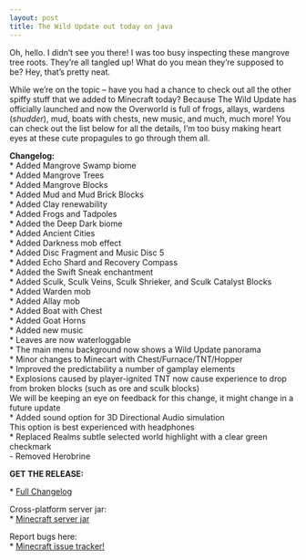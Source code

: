 ```yaml
---
layout: post
title: The Wild Update out today on java
---
```


Oh, hello. I didn’t see you there! I was too busy inspecting these mangrove tree roots. They’re all tangled up! What do you mean they’re supposed to be? Hey, that’s pretty neat. <br>

While we’re on the topic – have you had a chance to check out all the other spiffy stuff that we added to Minecraft today? Because The Wild Update has officially launched and now the Overworld is full of frogs, allays, wardens (*shudder*), mud, boats with chests, new music, and much, much more! You can check out the list below for all the details, I’m too busy making heart eyes at these cute propagules to go through them all.<br>

**Changelog:**<br>
\* Added Mangrove Swamp biome<br>
\* Added Mangrove Trees<br>
\* Added Mangrove Blocks<br>
\* Added Mud and Mud Brick Blocks<br>
\* Added Clay renewability<br>
\* Added Frogs and Tadpoles<br>
\* Added the Deep Dark biome<br>
\* Added Ancient Cities<br>
\* Added Darkness mob effect<br>
\* Added Disc Fragment and Music Disc 5<br>
\* Added Echo Shard and Recovery Compass<br>
\* Added the Swift Sneak enchantment<br>
\* Added Sculk, Sculk Veins, Sculk Shrieker, and Sculk Catalyst Blocks<br>
\* Added Warden mob<br>
\* Added Allay mob<br>
\* Added Boat with Chest<br>
\* Added Goat Horns<br>
\* Added new music<br>
\* Leaves are now waterloggable<br>
\* The main menu background now shows a Wild Update panorama<br>
\* Minor changes to Minecart with Chest/Furnace/TNT/Hopper<br>
\* Improved the predictability a number of gamplay elements<br>
\* Explosions caused by player-ignited TNT now cause experience to drop from broken blocks (such as ore and sculk blocks)<br>
     We will be keeping an eye on feedback for this change, it might change in a future update<br>
\* Added sound option for 3D Directional Audio simulation<br>
     This option is best experienced with headphones<br>
\* Replaced Realms subtle selected world highlight with a clear green checkmark<br>
\- Removed Herobrine<br>

**GET THE RELEASE:**<br>

\* [Full Changelog](https://www.minecraft.net/en-us/article/the-wild-update-out-today-java)<br>

Cross-platform server jar:<br>
\* [Minecraft server jar](https://launcher.mojang.com/v1/objects/e00c4052dac1d59a1188b2aa9d5a87113aaf1122/server.jar)<br>

Report bugs here:<br>
\* [Minecraft issue tracker!](https://bugs.mojang.com/browse/MC)<br>
